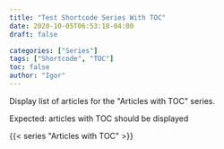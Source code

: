 ```yaml
---
title: "Test Shortcode Series With TOC"
date: 2020-10-05T06:53:18-04:00
draft: false

categories: ["Series"]
tags: ["Shortcode", "TOC"]
toc: false
author: "Igor"
---
```


Display list of articles for the "Articles with TOC" series.

<!--more-->

Expected: articles with TOC should be displayed

{{< series "Articles with TOC" >}}
